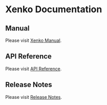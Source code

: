 # Xenko Documentation

## Manual

Please visit [Xenko Manual](manual/index.md).

## API Reference

Please visit [API Reference](api/SiliconStudio.Xenko.Engine.yml).

## Release Notes

Please visit [Release Notes](ReleaseNotes.md).